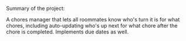 Summary of the project:

A chores manager that lets all roommates know who's turn it is for what chores, including auto-updating who's up next for what chore after the chore is completed. Implements due dates as well.